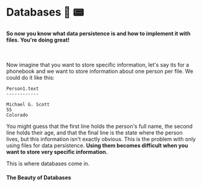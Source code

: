 # Databases 📠 📟

#### So now you know what data persistence is and how to implement it with files. You're doing great!

<br>

Now imagine that you want to store specific information, let's say its for a phonebook and we want to store information about one person per file. We could do it like this:

```
Person1.text
------------

Michael G. Scott
55
Colorado

```

You might guess that the first line holds the person's full name, the second line holds their age, and that the final line is the state where the person lives, but this information isn't exactly obvious. This is the problem with only using files for data persistence. **Using them becomes difficult when you want to store very specific information.**

This is where databases come in.

#### The Beauty of Databases
